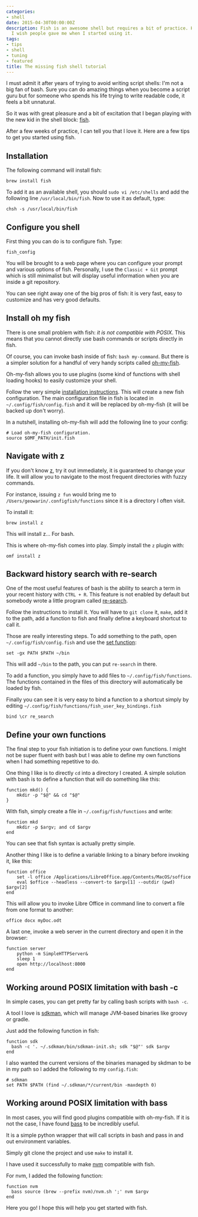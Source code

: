 ```yaml
---
categories:
- shell
date: 2015-04-30T00:00:00Z
description: Fish is an awesome shell but requires a bit of practice. Here are a few tips
  I wish people gave me when I started using it.
tags:
- tips
- shell
- tuning
- featured
title: The missing fish shell tutorial
---
```


I must admit it after years of trying to avoid writing script shells: I'm not a big fan of bash.
Sure you can do amazing things when you become a script guru but for someone who spends his life trying to write
readable code, it feels a bit unnatural.

So it was with great pleasure and a bit of excitation that I began playing with the new kid in the shell block:
[fish](http://fishshell.com/).

After a few weeks of practice, I can tell you that I love it.
Here are a few tips to get you started using fish.

## Installation


The following command will install fish:

```
brew install fish
```

To add it as an available shell, you should `sudo vi /etc/shells` and add the following line `/usr/local/bin/fish`.
Now to use it as default, type:

```
chsh -s /usr/local/bin/fish
```

## Configure you shell

First thing you can do is to configure fish. Type:

```
fish_config
```

You will be brought to a web page where you can configure your prompt and various options of fish.
Personally, I use the `Classic + Git` prompt which is still minimalist but will display useful information when you
are inside a git repository.

You can see right away one of the big pros of fish: it is very fast, easy to customize and has very good defaults.

## Install oh my fish

There is one small problem with fish: *it is not compatible with POSIX*.
This means that you cannot directly use bash commands or scripts directly in fish.

Of course, you can invoke bash inside of fish: `bash my-command`.
But there is a simpler solution for a handful of very handy scripts called [oh-my-fish](https://github.com/bpinto/oh-my-fish).

Oh-my-fish allows you to use plugins (some kind of functions with shell loading hooks) to easily
customize your shell.

Follow the very simple [installation instructions](htps://github.com/bpinto/oh-my-fish#installation).
This will create a new fish configuration.
The main configuration file in fish is located in `~/.config/fish/config.fish` and it will be replaced by oh-my-fish (it
will be backed up don't worry).

In a nutshell, installing oh-my-fish will add the following line to your config:

```
# Load oh-my-fish configuration.
source $OMF_PATH/init.fish
```

## Navigate with z


If you don't know [z](https://github.com/rupa/z), try it out immediately, it is guaranteed to change your life.
It will allow you to navigate to the most frequent directories with fuzzy commands.

For instance, issuing `z fun` would bring me to `/Users/geowarin/.configfish/functions` since it is a directory I often
visit.

To install it:

```
brew install z
```

This will install z... For bash.

This is where oh-my-fish comes into play.
Simply install the `z` plugin with:

```
omf install z
```

## Backward history search with re-search

One of the most useful features of bash is the ability to search a term in your recent history with `CTRL + R`.
This feature is not enabled by default but somebody wrote a little program called [re-search](https://github.com/jbonjean/re-search).

Follow the instructions to install it.
You will have to `git clone` it, `make`, add it to the path, add a function to fish and finally define a keyboard shortcut to
call it.

Those are really interesting steps. To add something to the path, open `~/.config/fish/config.fish` and use the
[set function]():

```
set -gx PATH $PATH ~/bin
```

This will add `~/bin` to the path, you can put `re-search` in there.

To add a function, you simply have to add files to `~/.config/fish/functions`.
The functions contained in the files of this directory will automatically be loaded by fish.

Finally you can see it is very easy to bind a function to a shortcut simply by editing `~/.config/fish/functions/fish_user_key_bindings.fish`

```
bind \cr re_search
```

## Define your own functions

The final step to your fish initiation is to define your own functions.
I might not be super fluent with bash but I was able to define my own functions when I had something repetitive to do.

One thing I like is to directly `cd` into a directory I created.
A simple solution with bash is to define a function that will do something like this:

```
function mkd() {
	mkdir -p "$@" && cd "$@"
}
```

With fish, simply create a file in `~/.config/fish/functions` and write:

```
function mkd
	mkdir -p $argv; and cd $argv
end
```

You can see that fish syntax is actually pretty simple.

Another thing I like is to define a variable linking to a binary before invoking it, like this:

```
function office
	set -l office /Applications/LibreOffice.app/Contents/MacOS/soffice
	eval $office --headless --convert-to $argv[1] --outdir (pwd) $argv[2]
end
```

This will allow you to invoke Libre Office in command line to convert a file from one format to another:

```
office docx myDoc.odt
```

A last one, invoke a web server in the current directory and open it in the browser:

```
function server
	python -m SimpleHTTPServer&
	sleep 1
	open http://localhost:8000
end
```

## Working around POSIX limitation with bash -c

In simple cases, you can get pretty far by calling bash scripts with
`bash -c`.

A tool I love is [sdkman](http://sdkman.io/), which will manage JVM-based binaries
like groovy or gradle.

Just add the following function in fish:

```
function sdk
  bash -c '. ~/.sdkman/bin/sdkman-init.sh; sdk "$@"' sdk $argv
end
```

I also wanted the current versions of the binaries managed by skdman to be in my
path so I added the following to my `config.fish`:

```
# sdkman
set PATH $PATH (find ~/.sdkman/*/current/bin -maxdepth 0)
```

## Working around POSIX limitation with bass

In most cases, you will find good plugins compatible with oh-my-fish.
If it is not the case, I have found [bass](https://github.com/edc/bass) to be
incredibly useful.

It is a simple python wrapper that will call scripts in bash and pass in and out
environment variables.

Simply git clone the project and use `make` to install it.

I have used it successfully to make [nvm](https://github.com/creationix/nvm)
compatible with fish.

For nvm, I added the following function:

```
function nvm
  bass source (brew --prefix nvm)/nvm.sh ';' nvm $argv
end
```

Here you go! I hope this will help you get started with fish.
